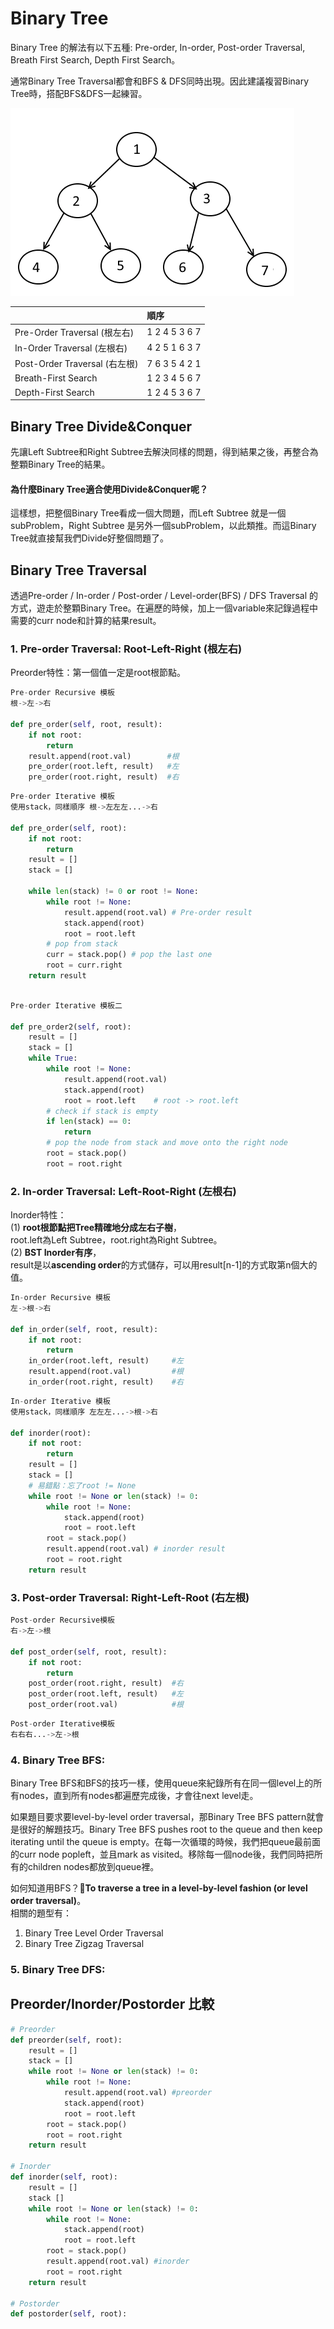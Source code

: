 # Binary Tree

Binary Tree 的解法有以下五種: Pre-order, In-order, Post-order Traversal, Breath First Search, Depth First Search。

通常Binary Tree Traversal都會和BFS & DFS同時出現。因此建議複習Binary Tree時，搭配BFS&DFS一起練習。

![](../../.gitbook/assets/tree-traversals-clean.png)

|  | 順序 |
| :--- | :--- |
| Pre-Order Traversal \(根左右\) | 1 2 4 5 3 6 7                                                          |
| In-Order Traversal \(左根右\) | 4 2 5 1 6 3 7 |
| Post-Order Traversal \(右左根\) | 7 6 3 5 4 2 1 |
| Breath-First Search | 1 2 3 4 5 6 7 |
| Depth-First Search | 1 2 4 5 3 6 7 |

  


## Binary Tree Divide&Conquer

先讓Left Subtree和Right Subtree去解決同樣的問題，得到結果之後，再整合為整顆Binary Tree的結果。

#### 為什麼Binary Tree適合使用Divide&Conquer呢？

這樣想，把整個Binary Tree看成一個大問題，而Left Subtree 就是一個subProblem，Right Subtree 是另外一個subProblem，以此類推。而這Binary Tree就直接幫我們Divide好整個問題了。 

## Binary Tree Traversal 

透過Pre-order / In-order / Post-order / Level-order\(BFS\) / DFS Traversal 的方式，遊走於整顆Binary Tree。在遍歷的時候，加上一個variable來記錄過程中需要的curr node和計算的結果result。

### 1. Pre-order Traversal: **Root-Left-Right** \(根左右\)  

Preorder特性：第一個值一定是root根節點。

```python
Pre-order Recursive 模板
根->左->右

def pre_order(self, root, result):
    if not root:
        return 
    result.append(root.val)        #根
    pre_order(root.left, result)   #左
    pre_order(root.right, result)  #右
```

```python
Pre-order Iterative 模板
使用stack，同樣順序 根->左左左...->右

def pre_order(self, root):
    if not root:
        return 
    result = []
    stack = []
    
    while len(stack) != 0 or root != None:
        while root != None:
            result.append(root.val) # Pre-order result
            stack.append(root)
            root = root.left
        # pop from stack
        curr = stack.pop() # pop the last one
        root = curr.right
    return result
        
```

```python
Pre-order Iterative 模板二

def pre_order2(self, root):
    result = []
    stack = []
    while True:
        while root != None:
            result.append(root.val)
            stack.append(root)
            root = root.left    # root -> root.left
        # check if stack is empty
        if len(stack) == 0:
            return
        # pop the node from stack and move onto the right node
        root = stack.pop()
        root = root.right
```

### 2. In-order Traversal: **Left-Root-Right** \(左根右\)

Inorder特性：  
\(1\) **root根節點把Tree精確地分成左右子樹**，  
root.left為Left Subtree，root.right為Right Subtree。  
\(2\) **BST Inorder有序**，  
result是以**ascending order**的方式儲存，可以用result\[n-1\]的方式取第n個大的值。

```python
In-order Recursive 模板
左->根->右

def in_order(self, root, result):
    if not root:
        return 
    in_order(root.left, result)     #左
    result.append(root.val)         #根
    in_order(root.right, result)    #右
```

```python
In-order Iterative 模板
使用stack，同樣順序 左左左...->根->右

def inorder(root):
    if not root:
        return 
    result = []
    stack = []
    # 易錯點：忘了root != None
    while root != None or len(stack) != 0:
        while root != None:
            stack.append(root)
            root = root.left
        root = stack.pop()
        result.append(root.val) # inorder result
        root = root.right
    return result
```

### 3. Post-order Traversal: Right-Left-Root \(右左根\)

```python
Post-order Recursive模板
右->左->根

def post_order(self, root, result):
    if not root:
        return 
    post_order(root.right, result)  #右
    post_order(root.left, result)   #左
    post_order(root.val)            #根
```

```python
Post-order Iterative模板
右右右...->左->根
```

### 4. Binary Tree BFS:

Binary Tree BFS和BFS的技巧一樣，使用queue來紀錄所有在同一個level上的所有nodes，直到所有nodes都遍歷完成後，才會往next level走。

如果題目要求要level-by-level order traversal，那Binary Tree BFS pattern就會是很好的解題技巧。Binary Tree BFS pushes root to the queue and then keep iterating until the queue is empty。在每一次循環的時候，我們把queue最前面的curr node popleft，並且mark as visited。移除每一個node後，我們同時把所有的children nodes都放到queue裡。

如何知道用BFS？**To traverse a tree in a level-by-level fashion \(or level order traversal\)**。  
相關的題型有：

1. Binary Tree Level Order Traversal
2. Binary Tree Zigzag Traversal

### 5. Binary Tree DFS: 



## Preorder/Inorder/Postorder 比較

```python
# Preorder
def preorder(self, root):
    result = []
    stack = []
    while root != None or len(stack) != 0:
        while root != None:
            result.append(root.val) #preorder
            stack.append(root) 
            root = root.left
        root = stack.pop()
        root = root.right
    return result

# Inorder
def inorder(self, root):
    result = []
    stack []
    while root != None or len(stack) != 0:
        while root != None:
            stack.append(root)
            root = root.left
        root = stack.pop()
        result.append(root.val) #inorder
        root = root.right
    return result
    
# Postorder
def postorder(self, root):
    
```

